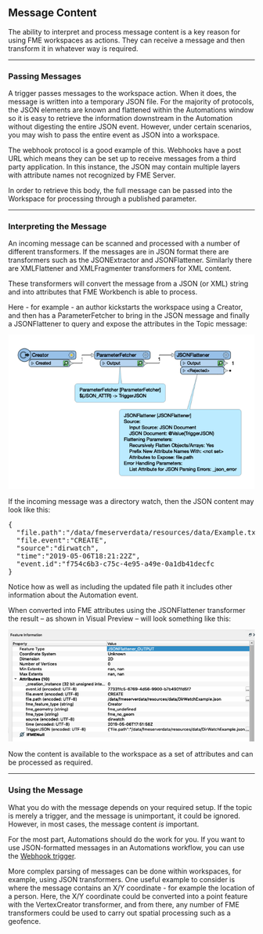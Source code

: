 ## Message Content ##

The ability to interpret and process message content is a key reason for using FME workspaces as actions. They can receive a message and then transform it in whatever way is required.

---

### Passing Messages ###

A trigger passes messages to the workspace action. When it does, the message is written into a temporary JSON file. For the majority of protocols, the JSON elements are known and flattened within the Automations window so it is easy to retrieve the information downstream in the Automation without digesting the entire JSON event. However, under certain scenarios, you may wish to pass the entire event as JSON into a workspace.

The webhook protocol is a good example of this. Webhooks have a post URL which means they can be set up to receive messages from a third party application. In this instance, the JSON may contain multiple layers with attribute names not recognized by FME Server.

In order to retrieve this body, the full message can be passed into the Workspace for processing through a published parameter.

---

### Interpreting the Message ###

An incoming message can be scanned and processed with a number of different transformers. If the messages are in JSON format there are transformers such as the JSONExtractor and JSONFlattener. Similarly there are XMLFlattener and XMLFragmenter transformers for XML content.

These transformers will convert the message from a JSON (or XML) string and into attributes that FME Workbench is able to process.

Here - for example - an author kickstarts the workspace using a Creator, and then has a ParameterFetcher to bring in the JSON message and finally a JSONFlattener to query and expose the attributes in the Topic message:

![](./Images/Img4.021.FlattenJSON.png)

If the incoming message was a directory watch, then the JSON content may look like this:

<pre>
{
  "file.path":"/data/fmeserverdata/resources/data/Example.txt",
  "file.event":"CREATE",
  "source":"dirwatch",
  "time":"2019-05-06T18:21:22Z",
  "event.id":"f754c6b3-c75c-4e95-a49e-0a1db41decfc
}
</pre>

Notice how as well as including the updated file path it includes other information about the Automation event.

When converted into FME attributes using the JSONFlattener transformer the result – as shown in Visual Preview – will look something like this:

![](./Images/Img4.022.FlattenedDWNotification.png)

Now the content is available to the workspace as a set of attributes and can be processed as required.

---

### Using the Message ###

What you do with the message depends on your required setup. If the topic is merely a trigger, and the message is unimportant, it could be ignored. However, in most cases, the message content *is* important.

For the most part, Automations should do the work for you. If you want to use JSON-formatted messages in an Automations workflow, you can use the [Webhook trigger](https://docs.safe.com/fme/html/FME_Server_Documentation/WebUI/Automations-Triggers/Trigger-Webhook.htm).

More complex parsing of messages can be done within workspaces, for example, using JSON transformers. One useful example to consider is where the message contains an X/Y coordinate - for example the location of a person. Here, the X/Y coordinate could be converted into a point feature with the VertexCreator transformer, and from there, any number of FME transformers could be used to carry out spatial processing such as a geofence.
